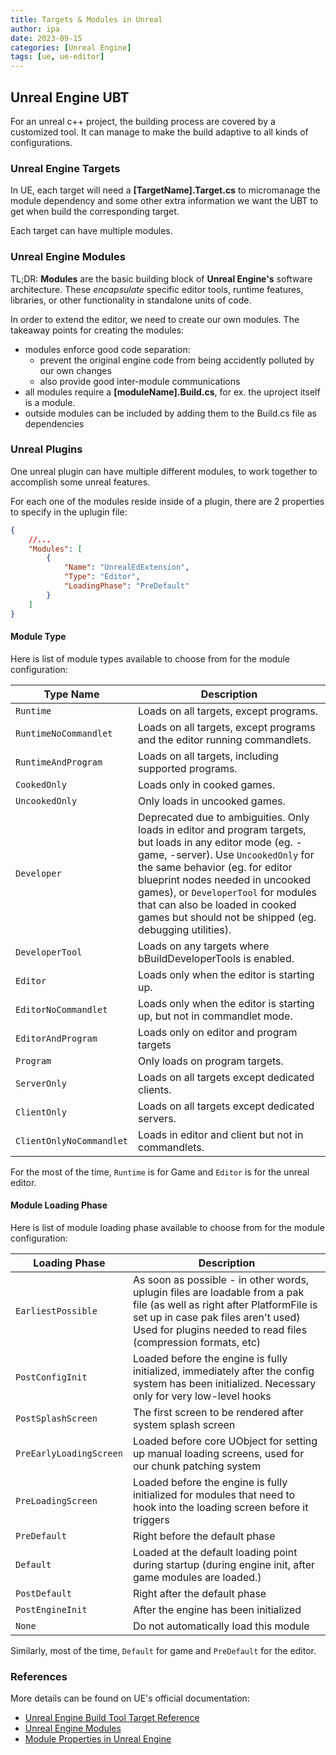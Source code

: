 ```yaml
---
title: Targets & Modules in Unreal
author: ipa
date: 2023-09-15
categories: [Unreal Engine]
tags: [ue, ue-editor]
---
```


## Unreal Engine UBT

For an unreal c++ project, the building process are covered by a customized tool. It can manage to make the build adaptive to all kinds of configurations.

### Unreal Engine Targets

In UE, each target will need a **[TargetName].Target.cs** to micromanage the module dependency and some other extra information we want the UBT to get when build the corresponding target.

Each target can have multiple modules.

### Unreal Engine Modules

TL;DR: **Modules** are the basic building block of **Unreal Engine's** software architecture. These *encapsulate* specific editor tools, runtime features, libraries, or other functionality in standalone units of code.



In order to extend the editor, we need to create our own modules. The takeaway points for creating the modules:

- modules enforce good code separation:
  - prevent the original engine code from being accidently polluted by our own changes
  - also provide good inter-module communications
- all modules require a **[moduleName].Build.cs**, for ex. the uproject itself is a module.
- outside modules can be included by adding them to the Build.cs file as dependencies

### Unreal Plugins

One unreal plugin can have multiple different modules, to work together to accomplish some unreal features.

For each one of the modules reside inside of a plugin, there are 2 properties to specify in the uplugin file:

```json
{
    //...
    "Modules": [
        {
            "Name": "UnrealEdExtension",
            "Type": "Editor",
            "LoadingPhase": "PreDefault"
        }
    ]
}
```

#### Module Type

Here is list of module types available to choose from for the module configuration:

| Type Name                | Description                                                  |
| ------------------------ | ------------------------------------------------------------ |
| `Runtime`                | Loads on all targets, except programs.                       |
| `RuntimeNoCommandlet`    | Loads on all targets, except programs and the editor running commandlets. |
| `RuntimeAndProgram`      | Loads on all targets, including supported programs.          |
| `CookedOnly`             | Loads only in cooked games.                                  |
| `UncookedOnly`           | Only loads in uncooked games.                                |
| `Developer`              | Deprecated due to ambiguities. Only loads in editor and program targets, but loads in any editor mode (eg. -game, -server). Use `UncookedOnly` for the same behavior (eg. for editor blueprint nodes needed in uncooked games), or `DeveloperTool` for modules that can also be loaded in cooked games but should not be shipped (eg. debugging utilities). |
| `DeveloperTool`          | Loads on any targets where bBuildDeveloperTools is enabled.  |
| `Editor`                 | Loads only when the editor is starting up.                   |
| `EditorNoCommandlet`     | Loads only when the editor is starting up, but not in commandlet mode. |
| `EditorAndProgram`       | Loads only on editor and program targets                     |
| `Program`                | Only loads on program targets.                               |
| `ServerOnly`             | Loads on all targets except dedicated clients.               |
| `ClientOnly`             | Loads on all targets except dedicated servers.               |
| `ClientOnlyNoCommandlet` | Loads in editor and client but not in commandlets.           |

For the most of the time, `Runtime` is for Game and `Editor` is for the unreal editor.

#### Module Loading Phase

Here is list of module loading phase available to choose from for the module configuration:

| Loading Phase           | Description                                                  |
| ----------------------- | ------------------------------------------------------------ |
| `EarliestPossible`      | As soon as possible - in other words, uplugin files are loadable from a pak file (as well as right after PlatformFile is set up in case pak files aren't used) Used for plugins needed to read files (compression formats, etc) |
| `PostConfigInit`        | Loaded before the engine is fully initialized, immediately after the config system has been initialized.  Necessary only for very low-level hooks |
| `PostSplashScreen`      | The first screen to be rendered after system splash screen   |
| `PreEarlyLoadingScreen` | Loaded before core UObject for setting up manual loading screens, used for our chunk patching system |
| `PreLoadingScreen`      | Loaded before the engine is fully initialized for modules that need to hook into the loading screen before it triggers |
| `PreDefault`            | Right before the default phase                               |
| `Default`               | Loaded at the default loading point during startup (during engine init, after game modules are loaded.) |
| `PostDefault`           | Right after the default phase                                |
| `PostEngineInit`        | After the engine has been initialized                        |
| `None`                  | Do not automatically load this module                        |

Similarly, most of the time, `Default` for game and `PreDefault` for the editor.

### References

More details can be found on UE's official documentation:

- [Unreal Engine Build Tool Target Reference](https://docs.unrealengine.com/5.2/en-US/unreal-engine-build-tool-target-reference/)
- [Unreal Engine Modules](https://docs.unrealengine.com/5.2/en-US/unreal-engine-modules/)
- [Module Properties in Unreal Engine](https://docs.unrealengine.com/5.2/en-US/module-properties-in-unreal-engine/)
